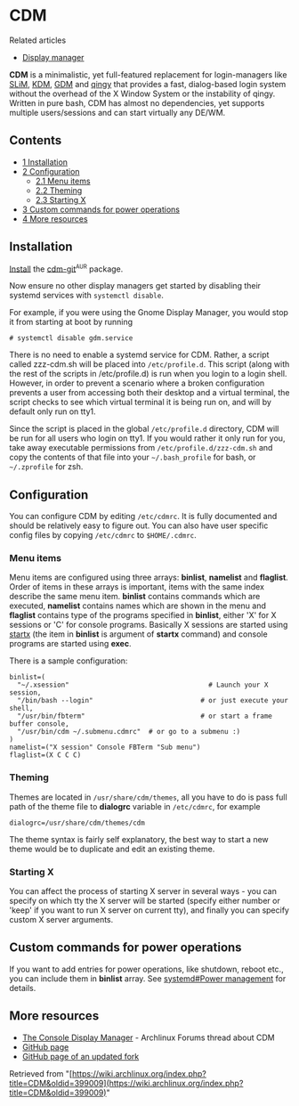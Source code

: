 # CDM

Related articles

*   [Display manager](/index.php/Display_manager "Display manager")

**CDM** is a minimalistic, yet full-featured replacement for login-managers like [SLiM](/index.php/SLiM "SLiM"), [KDM](/index.php/KDM "KDM"), [GDM](/index.php/GDM "GDM") and [qingy](/index.php/Qingy "Qingy") that provides a fast, dialog-based login system without the overhead of the X Window System or the instability of qingy. Written in pure bash, CDM has almost no dependencies, yet supports multiple users/sessions and can start virtually any DE/WM.

## Contents

*   [1 Installation](#Installation)
*   [2 Configuration](#Configuration)
    *   [2.1 Menu items](#Menu_items)
    *   [2.2 Theming](#Theming)
    *   [2.3 Starting X](#Starting_X)
*   [3 Custom commands for power operations](#Custom_commands_for_power_operations)
*   [4 More resources](#More_resources)

## Installation

[Install](/index.php/Install "Install") the [cdm-git](https://aur.archlinux.org/packages/cdm-git/)<sup><small>AUR</small></sup> package.

Now ensure no other display managers get started by disabling their systemd services with `systemctl disable`.

For example, if you were using the Gnome Display Manager, you would stop it from starting at boot by running

```
# systemctl disable gdm.service

```

There is no need to enable a systemd service for CDM. Rather, a script called zzz-cdm.sh will be placed into `/etc/profile.d`. This script (along with the rest of the scripts in /etc/profile.d) is run when you login to a login shell. However, in order to prevent a scenario where a broken configuration prevents a user from accessing both their desktop and a virtual terminal, the script checks to see which virtual terminal it is being run on, and will by default only run on tty1.

Since the script is placed in the global `/etc/profile.d` directory, CDM will be run for all users who login on tty1\. If you would rather it only run for you, take away executable permissions from `/etc/profile.d/zzz-cdm.sh` and copy the contents of that file into your `~/.bash_profile` for bash, or `~/.zprofile` for zsh.

## Configuration

You can configure CDM by editing `/etc/cdmrc`. It is fully documented and should be relatively easy to figure out. You can also have user specific config files by copying `/etc/cdmrc` to `$HOME/.cdmrc`.

### Menu items

Menu items are configured using three arrays: **binlist**, **namelist** and **flaglist**. Order of items in these arrays is important, items with the same index describe the same menu item. **binlist** contains commands which are executed, **namelist** contains names which are shown in the menu and **flaglist** contains type of the programs specified in **binlist**, either 'X' for X sessions or 'C' for console programs. Basically X sessions are started using [startx](/index.php/Startx "Startx") (the item in **binlist** is argument of **startx** command) and console programs are started using **exec**.

There is a sample configuration:

```
binlist=(
  "~/.xsession"                                   # Launch your X session,
  "/bin/bash --login"                           # or just execute your shell,
  "/usr/bin/fbterm"                             # or start a frame buffer console,
  "/usr/bin/cdm ~/.submenu.cdmrc"  # or go to a submenu :)
)
namelist=("X session" Console FBTerm "Sub menu")
flaglist=(X C C C)

```

### Theming

Themes are located in `/usr/share/cdm/themes`, all you have to do is pass full path of the theme file to **dialogrc** variable in `/etc/cdmrc`, for example

```
dialogrc=/usr/share/cdm/themes/cdm

```

The theme syntax is fairly self explanatory, the best way to start a new theme would be to duplicate and edit an existing theme.

### Starting X

You can affect the process of starting X server in several ways - you can specify on which tty the X server will be started (specify either number or 'keep' if you want to run X server on current tty), and finally you can specify custom X server arguments.

## Custom commands for power operations

If you want to add entries for power operations, like shutdown, reboot etc., you can include them in **binlist** array. See [systemd#Power management](/index.php/Systemd#Power_management "Systemd") for details.

## More resources

*   [The Console Display Manager](https://bbs.archlinux.org/viewtopic.php?id=84408) - Archlinux Forums thread about CDM
*   [GitHub page](https://github.com/ghost1227/cdm)
*   [GitHub page of an updated fork](https://github.com/pale3/cdm)

Retrieved from "[https://wiki.archlinux.org/index.php?title=CDM&oldid=399009](https://wiki.archlinux.org/index.php?title=CDM&oldid=399009)"